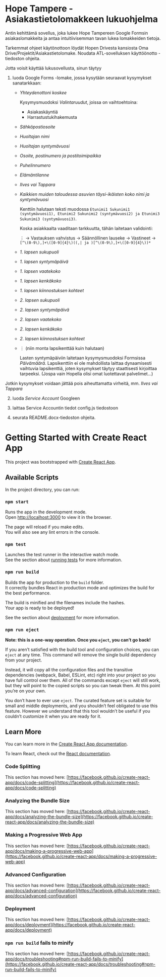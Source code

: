 # Hope Tampere - Asiakastietolomakkeen lukuohjelma

Antin kehittämä sovellus, joka lukee Hope Tampereen Google Formsin asiakaslomakkeita ja antaa intuitiivisemman tavan lukea lomakkeiden tietoja.

Tarkemmat ohjeet käytönottoon löydät Hopen Drivesta kansiosta Oma Drive/Projektit/Asiakastietolomake. Noudata ATL-sovelluksen käyttöönotto -tiedoston ohjeita.

Jotta voisit käyttää lukusovellusta, sinun täytyy
1. luoda Google Forms -lomake, jossa kysytään seuraavat kysymykset sanatarkkaan:
   - _Yhteydenottoni koskee_
   
     Kysymysmuodoksi _Valintaruudut_, joissa on vaihtoehtoina:
     - Asiakaskäyntiä
     - Harrastustukihakemusta
     
   - _Sähköpostiosoite_
   - _Huoltajan nimi_
   - _Huoltajan syntymävuosi_
   - _Osoite, postinumero ja postitoimipaikka_
   - _Puhelinnumero_
   - _Elämäntilanne_
   - _Ilves vai Tappara_
   - _Kaikkien muiden taloudessa asuvien täysi-ikäisten koko nimi ja syntymävuosi_
       
     Kenttiin halutaan teksti muodossa `Etunimi1 Sukunimi1 (syntymävuosi1), Etunimi2 Sukunimi2 (syntymävuosi2) ja Etunimi3 Sukunimi3 (syntymävuosi3)`.
     
     Koska asiakkaalta vaaditaan tarkkuutta, tähän laitetaan validointi:
     
     ⋮ -> Vastauksen vahvistus -> Säännöllinen lauseke -> Vastineet -> `[^\(0-9\),]+\([0-9]{4}\)((,| ja )[^\(0-9\),]+\([0-9]{4}\))*`

   - _1\. lapsen sukupuoli_
   - _1\. lapsen syntymäpäivä_
   - _1\. lapsen vaatekoko_
   - _1\. lapsen kenkäkoko_
   - _1\. lapsen kiinnostuksen kohteet_
   - _2\. lapsen sukupuoli_
   - _2\. lapsen syntymäpäivä_
   - _2\. lapsen vaatekoko_
   - _2\. lapsen kenkäkoko_
   - _2\. lapsen kiinnostuksen kohteet_
   - ⋮ (niin monta lapsikenttää kuin halutaan)
     
     Lasten syntymäpäiviin laitetaan kysymysmuodoksi Formsissa _Päivämäärä_.
     Lapsikenttiin ei ole mahdollista laittaa dynaamisesti vaihtuvia lapsikenttiä, joten kysymykset täytyy staattisesti kirjoittaa tarpeeksi. (Jospa vain Hopella olisi omat luotettavat palvelimet...)

  Jotkin kysymykset voidaan jättää pois aiheuttamatta virheitä, mm. _Ilves vai Tappara_

2. luoda _Service Account_ Googleen

3. laittaa Service Accountin tiedot config.js tiedostoon

4. seurata README.docx-tiedoston ohjeita.

# Getting Started with Create React App

This project was bootstrapped with [Create React App](https://github.com/facebook/create-react-app).

## Available Scripts

In the project directory, you can run:

### `npm start`

Runs the app in the development mode.\
Open [http://localhost:3000](http://localhost:3000) to view it in the browser.

The page will reload if you make edits.\
You will also see any lint errors in the console.

### `npm test`

Launches the test runner in the interactive watch mode.\
See the section about [running tests](https://facebook.github.io/create-react-app/docs/running-tests) for more information.

### `npm run build`

Builds the app for production to the `build` folder.\
It correctly bundles React in production mode and optimizes the build for the best performance.

The build is minified and the filenames include the hashes.\
Your app is ready to be deployed!

See the section about [deployment](https://facebook.github.io/create-react-app/docs/deployment) for more information.

### `npm run eject`

**Note: this is a one-way operation. Once you `eject`, you can’t go back!**

If you aren’t satisfied with the build tool and configuration choices, you can `eject` at any time. This command will remove the single build dependency from your project.

Instead, it will copy all the configuration files and the transitive dependencies (webpack, Babel, ESLint, etc) right into your project so you have full control over them. All of the commands except `eject` will still work, but they will point to the copied scripts so you can tweak them. At this point you’re on your own.

You don’t have to ever use `eject`. The curated feature set is suitable for small and middle deployments, and you shouldn’t feel obligated to use this feature. However we understand that this tool wouldn’t be useful if you couldn’t customize it when you are ready for it.

## Learn More

You can learn more in the [Create React App documentation](https://facebook.github.io/create-react-app/docs/getting-started).

To learn React, check out the [React documentation](https://reactjs.org/).

### Code Splitting

This section has moved here: [https://facebook.github.io/create-react-app/docs/code-splitting](https://facebook.github.io/create-react-app/docs/code-splitting)

### Analyzing the Bundle Size

This section has moved here: [https://facebook.github.io/create-react-app/docs/analyzing-the-bundle-size](https://facebook.github.io/create-react-app/docs/analyzing-the-bundle-size)

### Making a Progressive Web App

This section has moved here: [https://facebook.github.io/create-react-app/docs/making-a-progressive-web-app](https://facebook.github.io/create-react-app/docs/making-a-progressive-web-app)

### Advanced Configuration

This section has moved here: [https://facebook.github.io/create-react-app/docs/advanced-configuration](https://facebook.github.io/create-react-app/docs/advanced-configuration)

### Deployment

This section has moved here: [https://facebook.github.io/create-react-app/docs/deployment](https://facebook.github.io/create-react-app/docs/deployment)

### `npm run build` fails to minify

This section has moved here: [https://facebook.github.io/create-react-app/docs/troubleshooting#npm-run-build-fails-to-minify](https://facebook.github.io/create-react-app/docs/troubleshooting#npm-run-build-fails-to-minify)
